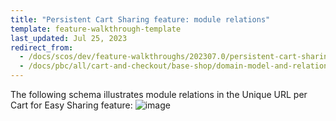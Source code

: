 ```yaml
---
title: "Persistent Cart Sharing feature: module relations"
template: feature-walkthrough-template
last_updated: Jul 25, 2023
redirect_from:
  - /docs/scos/dev/feature-walkthroughs/202307.0/persistent-cart-sharing-feature-walkthrough/persistent-cart-sharing-feature-module-relations.html
  - /docs/pbc/all/cart-and-checkout/base-shop/domain-model-and-relationships/persistent-cart-sharing-feature-module-relations.html
---
```


The following schema illustrates module relations in the Unique URL per Cart for Easy Sharing feature:
![image](https://spryker.s3.eu-central-1.amazonaws.com/docs/Features/Shopping+Cart/Unique+URL+per+Cart+for+Easy+Sharing/unique-url-module-diagram.png)
